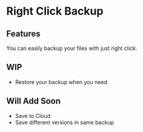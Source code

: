 # Right Click Backup

## Features

You can easily backup your files with just right click.

## WIP

* Restore your backup when you need.

## Will Add Soon

* Save to Cloud
* Save different versions in same backup
